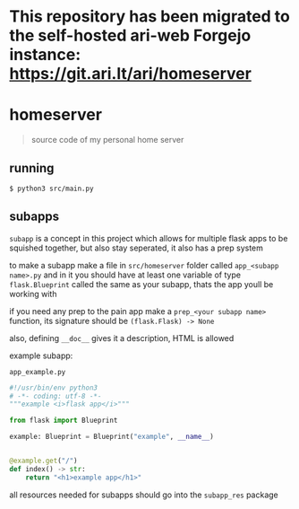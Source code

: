 # This repository has been migrated to the self-hosted ari-web Forgejo instance: <https://git.ari.lt/ari/homeserver>
# homeserver

> source code of my personal home server

## running

```sh
$ python3 src/main.py
```

## subapps

`subapp` is a concept in this project which allows for
multiple flask apps to be squished together, but also stay seperated,
it also has a prep system

to make a subapp make a file in `src/homeserver` folder called
`app_<subapp name>.py` and in it you should have at least one variable
of type `flask.Blueprint` called the same as your subapp, thats
the app youll be working with

if you need any prep to the pain app make a `prep_<your subapp name>`
function, its signature should be `(flask.Flask) -> None`

also, defining `__doc__` gives it a description, HTML is allowed

example subapp:

`app_example.py`

```py
#!/usr/bin/env python3
# -*- coding: utf-8 -*-
"""example <i>flask app</i>"""

from flask import Blueprint

example: Blueprint = Blueprint("example", __name__)


@example.get("/")
def index() -> str:
    return "<h1>example app</h1>"
```

all resources needed for subapps should go into the `subapp_res`
package
